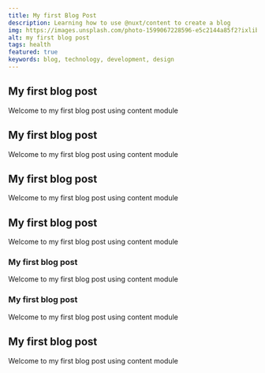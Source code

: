```yaml
---
title: My first Blog Post
description: Learning how to use @nuxt/content to create a blog
img: https://images.unsplash.com/photo-1599067228596-e5c2144a85f2?ixlib=rb-1.2.1&ixid=eyJhcHBfaWQiOjEyMDd9&auto=format&fit=crop&w=1780&q=80
alt: my first blog post
tags: health
featured: true
keywords: blog, technology, development, design
---
```


## My first blog post

Welcome to my first blog post using content module

## My first blog post

Welcome to my first blog post using content module

## My first blog post

Welcome to my first blog post using content module

## My first blog post

Welcome to my first blog post using content module

### My first blog post

Welcome to my first blog post using content module

### My first blog post

Welcome to my first blog post using content module

## My first blog post

Welcome to my first blog post using content module
